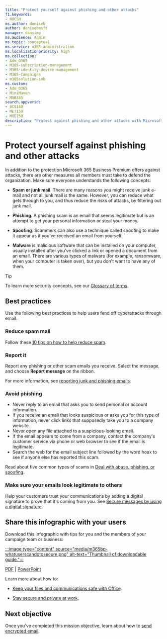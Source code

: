 ```yaml
---
title: "Protect yourself against phishing and other attacks"
f1.keywords:
- NOCSH
ms.author: deniseb
author: denisebmsft
manager: dansimp
ms.audience: Admin
ms.topic: conceptual
ms.service: o365-administration
ms.localizationpriority: high
ms.collection: 
- Adm_O365
- M365-subscription-management 
- M365-identity-device-management
- M365-Campaigns
- m365solution-smb
ms.custom:
- Adm_O365
- MiniMaven
- MSB365
search.appverid:
- BCS160
- MET150
- MOE150
description: "Protect against phishing and other attacks with Microsoft 365 Business Premium."
---
```


# Protect yourself against phishing and other attacks

In addition to the protection Microsoft 365 Business Premium offers against attacks, there are other measures all members must take to defend the organization. Make sure everyone understands the following concepts:

- **Spam or junk mail**. There are many reasons you might receive junk e-mail and not all junk mail is the same. However, you can reduce what gets through to you, and thus reduce the risks of attacks, by filtering out junk mail.

- **Phishing**. A phishing scam is an email that seems legitimate but is an attempt to get your personal information or steal your money.

- **Spoofing**. Scammers can also use a technique called spoofing to make it appear as if you've received an email from yourself. 

- **Malware** is malicious software that can be installed on your computer, usually installed after you've clicked a link or opened a document from an email. There are various types of malware (for example, ransomware, when your computer is taken over), but you don't want to have any of them. 

> [!TIP]
> To learn more security concepts, see our [Glossary of terms](m365bp-glossary.yml).

## Best practices

Use the following best practices to help users fend off cyberattacks through email.

### Reduce spam mail

Follow these [10 tips on how to help reduce spam](https://support.microsoft.com/office/10-tips-on-how-to-help-reduce-spam-55f756e8-688b-41c3-a086-8f68ccc592f6).

### Report it

Report any phishing or other scam emails you receive. Select the message, and choose **Report message** on the ribbon.

For more information, see [reporting junk and phishing emails](https://support.office.com/article/Use-the-Report-Message-add-in-b5caa9f1-cdf3-4443-af8c-ff724ea719d2).

### Avoid phishing

- Never reply to an email that asks you to send personal or account information.
- If you receive an email that looks suspicious or asks you for this type of information, never click links that supposedly take you to a company website.
- Never open any file attached to a suspicious-looking email.
- If the email appears to come from a company, contact the company's customer service via phone or web browser to see if the email is legitimate.
- Search the web for the email subject line followed by the word hoax to see if anyone else has reported this scam.

Read about five common types of scams in [Deal with abuse, phishing, or spoofing](https://support.office.com/article/Deal-with-abuse-phishing-or-spoofing-in-Outlook-com-0d882ea5-eedc-4bed-aebc-079ffa1105a3).

### Make sure your emails look legitimate to others

Help your customers trust your communications by adding a digital signature to prove that it's coming from you. See [Secure messages by using a digital signature](https://support.office.com/article/secure-messages-by-using-a-digital-signature-549ca2f1-a68f-4366-85fa-b3f4b5856fc6).

## Share this infographic with your users

Download this infographic with tips for you and the members of your campaign team or business:

[:::image type="content" source="media/m365bp-whatuserscandotosecure.png" alt-text="Thumbnail of downloadable guide.":::](https://download.microsoft.com/download/9/1/f/91fa8f24-9953-4f33-9d87-a95624db5e0b/M365BPWhatCanUsersDoToSecure.pdf)

[PDF](https://download.microsoft.com/download/9/1/f/91fa8f24-9953-4f33-9d87-a95624db5e0b/M365BPWhatCanUsersDoToSecure.pdf) | [PowerPoint](https://download.microsoft.com/download/9/1/f/91fa8f24-9953-4f33-9d87-a95624db5e0b/M365BPWhatCanUsersDoToSecure.pptx)

Learn more about how to:

- [Keep your files and communications safe with Office](https://support.microsoft.com/en-us/office/keep-your-files-and-communications-safe-with-office-c4ddc381-7395-42da-887c-8836a3bb975f).

- [Stay secure and private at work](https://support.office.com/article/stay-secure-and-private-at-work-104c7d91-b25a-453d-beee-ba64b6c6fc2d).
  
## Next objective

Once you've completed this mission objective, learn about how to [send encrypted email](send-encrypted-email.md). 